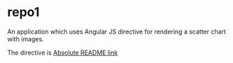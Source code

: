 # repo1
An application which uses Angular JS directive for rendering a scatter chart with images.

The directive is [Absolute README link](https://github.com/Abhishek-Govula/repo1/tree/master/public/shared/scatter-chart)
